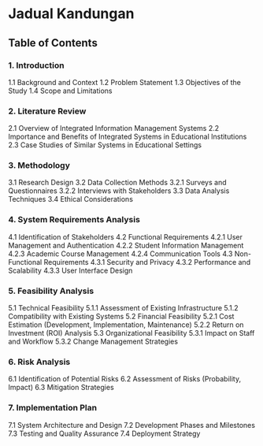 # Jadual Kandungan

## Table of Contents

### 1. Introduction

1.1 Background and Context 1.2 Problem Statement 1.3 Objectives of the Study 1.4 Scope and Limitations

### 2. Literature Review

2.1 Overview of Integrated Information Management Systems 2.2 Importance and Benefits of Integrated Systems in Educational Institutions 2.3 Case Studies of Similar Systems in Educational Settings

### 3. Methodology

3.1 Research Design 3.2 Data Collection Methods 3.2.1 Surveys and Questionnaires 3.2.2 Interviews with Stakeholders 3.3 Data Analysis Techniques 3.4 Ethical Considerations

### 4. System Requirements Analysis

4.1 Identification of Stakeholders 4.2 Functional Requirements 4.2.1 User Management and Authentication 4.2.2 Student Information Management 4.2.3 Academic Course Management 4.2.4 Communication Tools 4.3 Non-Functional Requirements 4.3.1 Security and Privacy 4.3.2 Performance and Scalability 4.3.3 User Interface Design

### 5. Feasibility Analysis

5.1 Technical Feasibility 5.1.1 Assessment of Existing Infrastructure 5.1.2 Compatibility with Existing Systems 5.2 Financial Feasibility 5.2.1 Cost Estimation (Development, Implementation, Maintenance) 5.2.2 Return on Investment (ROI) Analysis 5.3 Organizational Feasibility 5.3.1 Impact on Staff and Workflow 5.3.2 Change Management Strategies

### 6. Risk Analysis

6.1 Identification of Potential Risks 6.2 Assessment of Risks (Probability, Impact) 6.3 Mitigation Strategies

### 7. Implementation Plan

7.1 System Architecture and Design 7.2 Development Phases and Milestones 7.3 Testing and Quality Assurance 7.4 Deployment Strategy
